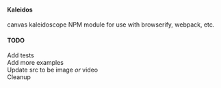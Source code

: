 #### Kaleidos
canvas kaleidoscope NPM module for use with browserify, webpack, etc.

#### TODO
Add tests  
Add more examples  
Update src to be image _or_ video  
Cleanup  
